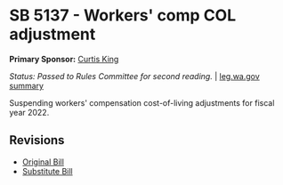 # SB 5137 - Workers' comp COL adjustment
**Primary Sponsor:** [Curtis King](/person/leg/curtis.king.md)

*Status: Passed to Rules Committee for second reading.* | [leg.wa.gov summary](https://app.leg.wa.gov/billsummary?BillNumber=5137&Year=2021)

Suspending workers' compensation cost-of-living adjustments for fiscal year 2022.

## Revisions
* [Original Bill](1/)
* [Substitute Bill](S/)